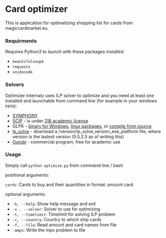 # Card optimizer

This is application for optimalizing shopping list for cards from magiccardmarket.eu. 


### Requirments

Requires Python3 to launch with these packages installed:

* `beautifulsoup4`
* `requests`
* `unidecode`


### Solvers

Optimizer internaly uses ILP solver to optimize and you need at least one installed and launchable from command line (for example in your windows `PATH`):

* [SYMPHONY](https://projects.coin-or.org/SYMPHONY#DownloadandInstall)
* [SCIP](http://scip.zib.de/#download) - is under [ZIB academic license](http://scip.zib.de/academic.txt)
* GLPK - [binary for Windows](https://sourceforge.net/projects/winglpk/), [linux packages](https://en.wikibooks.org/wiki/GLPK/Linux_packages), or [compile from source](https://www.gnu.org/software/glpk/#TOCdownloading)
* [lp_solve](https://sourceforge.net/projects/lpsolve/files/lpsolve/) - download a /version/lp_solve_version_exe_platform file, where version is the lastest version (5.5.2.5 as of writing this)
* [Gurobi](http://www.gurobi.com/downloads/download-center) - commercial program, free for academic use


### Usage

Simply call `python optimize.py` from command line / bash

positional arguments:

  `cards`:                 Cards to buy and their quantities in format: amount card

optional arguments:

* `-h, --help`:            Show help message and exit
* `-s , --solver`:         Solver to use for optimizing
* `-t, --timelimit`:       Timelimit for solving ILP problem
* `-c, --country`:         Country to which ship cards
* `-f, --file`:            Read amount and card names from file
* `-wmps`:                 Write the mps problem to file


